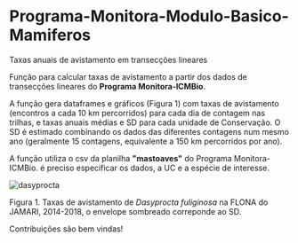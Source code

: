 # Programa-Monitora-Modulo-Basico-Mamiferos
Taxas anuais de avistamento em transecções lineares

Função para calcular taxas de avistamento a partir dos dados de transecções lineares do **Programa Monitora-ICMBio**.

A função gera dataframes e gráficos (Figura 1) com taxas de avistamento (encontros a cada 10 km percorridos) para cada dia de contagem nas trilhas, e taxas anuais médias e SD para cada unidade de Conservação. O SD é estimado combinando os dados das diferentes contagens num mesmo ano (geralmente 15 contagens, equivalente a 150 km percorridos por ano).

A função utiliza o csv da planilha **"mastoaves"** do Programa Monitora-ICMBio. é preciso especificar os dados, a UC e a espécie de interesse.


![dasyprocta](https://user-images.githubusercontent.com/39089964/54634876-d2c63900-4a61-11e9-9b7c-4b16b4b25b25.jpeg)

Figura 1. Taxas de avistamento de *Dasyprocta fuliginosa* na FLONA do JAMARI, 2014-2018, o envelope sombreado correponde ao SD.

Contribuições são bem vindas!
